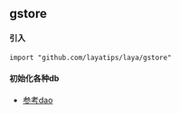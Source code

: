## gstore

#### 引入
```
import "github.com/layatips/laya/gstore"
```

#### 初始化各种db
- [参考dao](https://github.com/layatips/laya-go/blob/master/models/dao/base.go)